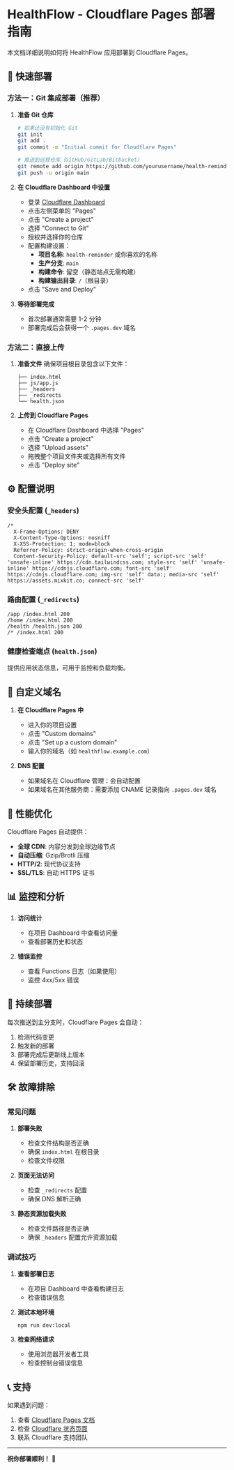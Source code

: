 # HealthFlow - Cloudflare Pages 部署指南

本文档详细说明如何将 HealthFlow 应用部署到 Cloudflare Pages。

## 🚀 快速部署

### 方法一：Git 集成部署（推荐）

1. **准备 Git 仓库**
   ```bash
   # 如果还没有初始化 Git
   git init
   git add .
   git commit -m "Initial commit for Cloudflare Pages"
   
   # 推送到远程仓库（GitHub/GitLab/Bitbucket）
   git remote add origin https://github.com/yourusername/health-reminder.git
   git push -u origin main
   ```

2. **在 Cloudflare Dashboard 中设置**
   - 登录 [Cloudflare Dashboard](https://dash.cloudflare.com)
   - 点击左侧菜单的 "Pages"
   - 点击 "Create a project"
   - 选择 "Connect to Git"
   - 授权并选择你的仓库
   - 配置构建设置：
     - **项目名称**: `health-reminder` 或你喜欢的名称
     - **生产分支**: `main`
     - **构建命令**: 留空（静态站点无需构建）
     - **构建输出目录**: `/`（根目录）
   - 点击 "Save and Deploy"

3. **等待部署完成**
   - 首次部署通常需要 1-2 分钟
   - 部署完成后会获得一个 `.pages.dev` 域名

### 方法二：直接上传

1. **准备文件**
   确保项目根目录包含以下文件：
   ```
   ├── index.html
   ├── js/app.js
   ├── _headers
   ├── _redirects
   └── health.json
   ```

2. **上传到 Cloudflare Pages**
   - 在 Cloudflare Dashboard 中选择 "Pages"
   - 点击 "Create a project"
   - 选择 "Upload assets"
   - 拖拽整个项目文件夹或选择所有文件
   - 点击 "Deploy site"

## ⚙️ 配置说明

### 安全头配置 (`_headers`)
```
/*
  X-Frame-Options: DENY
  X-Content-Type-Options: nosniff
  X-XSS-Protection: 1; mode=block
  Referrer-Policy: strict-origin-when-cross-origin
  Content-Security-Policy: default-src 'self'; script-src 'self' 'unsafe-inline' https://cdn.tailwindcss.com; style-src 'self' 'unsafe-inline' https://cdnjs.cloudflare.com; font-src 'self' https://cdnjs.cloudflare.com; img-src 'self' data:; media-src 'self' https://assets.mixkit.co; connect-src 'self'
```

### 路由配置 (`_redirects`)
```
/app /index.html 200
/home /index.html 200
/health /health.json 200
/* /index.html 200
```

### 健康检查端点 (`health.json`)
提供应用状态信息，可用于监控和负载均衡。

## 🔧 自定义域名

1. **在 Cloudflare Pages 中**
   - 进入你的项目设置
   - 点击 "Custom domains"
   - 点击 "Set up a custom domain"
   - 输入你的域名（如 `healthflow.example.com`）

2. **DNS 配置**
   - 如果域名在 Cloudflare 管理：会自动配置
   - 如果域名在其他服务商：需要添加 CNAME 记录指向 `.pages.dev` 域名

## 🚀 性能优化

Cloudflare Pages 自动提供：
- **全球 CDN**: 内容分发到全球边缘节点
- **自动压缩**: Gzip/Brotli 压缩
- **HTTP/2**: 现代协议支持
- **SSL/TLS**: 自动 HTTPS 证书

## 📊 监控和分析

1. **访问统计**
   - 在项目 Dashboard 中查看访问量
   - 查看部署历史和状态

2. **错误监控**
   - 查看 Functions 日志（如果使用）
   - 监控 4xx/5xx 错误

## 🔄 持续部署

每次推送到主分支时，Cloudflare Pages 会自动：
1. 检测代码变更
2. 触发新的部署
3. 部署完成后更新线上版本
4. 保留部署历史，支持回滚

## 🛠️ 故障排除

### 常见问题

1. **部署失败**
   - 检查文件结构是否正确
   - 确保 `index.html` 在根目录
   - 检查文件权限

2. **页面无法访问**
   - 检查 `_redirects` 配置
   - 确保 DNS 解析正确

3. **静态资源加载失败**
   - 检查文件路径是否正确
   - 确保 `_headers` 配置允许资源加载

### 调试技巧

1. **查看部署日志**
   - 在项目 Dashboard 中查看构建日志
   - 检查错误信息

2. **测试本地环境**
   ```bash
   npm run dev:local
   ```

3. **检查网络请求**
   - 使用浏览器开发者工具
   - 检查控制台错误信息

## 📞 支持

如果遇到问题：
1. 查看 [Cloudflare Pages 文档](https://developers.cloudflare.com/pages/)
2. 检查 [Cloudflare 状态页面](https://www.cloudflarestatus.com/)
3. 联系 Cloudflare 支持团队

---

**祝你部署顺利！** 🎉
